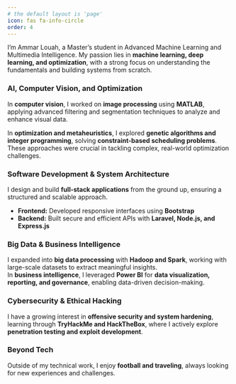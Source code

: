 ```yaml
---
# the default layout is 'page'
icon: fas fa-info-circle
order: 4
---
```


I’m Ammar Louah, a Master’s student in Advanced Machine Learning and Multimedia Intelligence. My passion lies in **machine learning, deep learning, and optimization**, with a strong focus on understanding the fundamentals and building systems from scratch.  

### **AI, Computer Vision, and Optimization**  
In **computer vision**, I worked on **image processing** using **MATLAB**, applying advanced filtering and segmentation techniques to analyze and enhance visual data.  

In **optimization and metaheuristics**, I explored **genetic algorithms and integer programming**, solving **constraint-based scheduling problems**. These approaches were crucial in tackling complex, real-world optimization challenges.  

### **Software Development & System Architecture**  
I design and build **full-stack applications** from the ground up, ensuring a structured and scalable approach.  

- **Frontend:** Developed responsive interfaces using **Bootstrap**  
- **Backend:** Built secure and efficient APIs with **Laravel, Node.js, and Express.js**    

### **Big Data & Business Intelligence**  
I expanded into **big data processing** with **Hadoop and Spark**, working with large-scale datasets to extract meaningful insights. \
In **business intelligence**, I leveraged **Power BI** for **data visualization, reporting, and governance**, enabling data-driven decision-making.  

### **Cybersecurity & Ethical Hacking**  
I have a growing interest in **offensive security and system hardening**, learning through **TryHackMe and HackTheBox**, where I actively explore **penetration testing and exploit development**.  

### **Beyond Tech**  
Outside of my technical work, I enjoy **football and traveling**, always looking for new experiences and challenges.  

